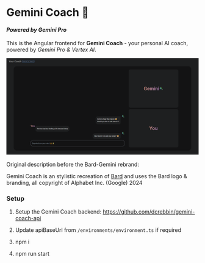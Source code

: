# Gemini Coach 🤝

#### <i>Powered by Gemini Pro</i>


This is the Angular frontend for <strong>Gemini Coach</strong> - your personal AI coach, powered by <i>Gemini Pro & Vertex AI</i>.

<img src="your-coach.png">

Original description before the Bard-Gemini rebrand:

Gemini Coach is an stylistic recreation of [Bard](https://bard.google.com/) and uses the Bard logo & branding, all copyright of Alphabet Inc. (Google) 2024

### Setup

1. Setup the Gemini Coach backend: https://github.com/dcrebbin/gemini-coach-api

2. Update apiBaseUrl from `/environments/environment.ts` if required

4. npm i

5. npm run start
